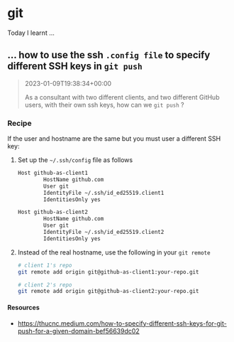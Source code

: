 
# git

Today I learnt ...

## ... how to use the ssh `.config file` to specify different SSH keys in `git push`

> 2023-01-09T19:38:34+00:00
>
> As a consultant with two different clients, and two different GitHub users, with their own ssh keys, how can we `git push` ?

### Recipe

If the user and hostname are the same but you must user a different SSH key:

1. Set up the `~/.ssh/config` file as follows

    ```bash
    Host github-as-client1
            HostName github.com
            User git
            IdentityFile ~/.ssh/id_ed25519.client1
            IdentitiesOnly yes

    Host github-as-client2
            HostName github.com
            User git
            IdentityFile ~/.ssh/id_ed25519.client2
            IdentitiesOnly yes
    ```

2. Instead of the real hostname, use the following in your `git remote`

    ```bash
    # client 1's repo
    git remote add origin git@github-as-client1:your-repo.git

    # client 2's repo
    git remote add origin git@github-as-client2:your-repo.git
    ```

#### Resources

- https://thucnc.medium.com/how-to-specify-different-ssh-keys-for-git-push-for-a-given-domain-bef56639dc02